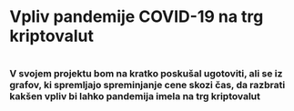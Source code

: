 <h1>Vpliv pandemije COVID-19 na trg kriptovalut<h1>
<h3>V svojem projektu bom na kratko poskušal ugotoviti, ali se iz grafov, ki spremljajo spreminjanje cene skozi čas, da razbrati kakšen vpliv bi lahko pandemija imela na trg kriptovalut<h3>
